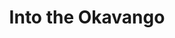 ---
title:  "Into the Okavango"
description: "Can we make open science accessible beyond academia? Into the Okavango turns a field expedition in Botswana into an immersive online experience and a user-friendly API.<br/><br/>Partnering with ornithologist Dr. Steve Boyes, the Office for Creative Research developed a technology suite enabling the live collect, processing and visualization of thousands of data records from the field."

category: into-the-okavango
year: 2014-2017
with: "the Office for Creative Research"
with-link: "https://ocr.nyc/"
for: "National Geographic"
for-link: "http://www.nationalgeographic.com/"

press: <a target='_blank' href='https://www.theguardian.com/environment/radical-conservation/2015/may/28/expedition-source-okavango-delta'>The Guardian</a>, <a target='_blank' href='http://news.nationalgeographic.com/2015/05/150527-okavango-wilderness-project-delta-africa-wetland/'>National Geographic</a>, <a target='_blank' href='http://theterramarproject.org/thedailycatch/the-internet-of-earth-things-engineering-into-the-okavango/'>The Terramar Project</a>

images: ['map1.jpg', 'journal3.jpg', 'https://player.vimeo.com/video/194103987']
index: 1
---